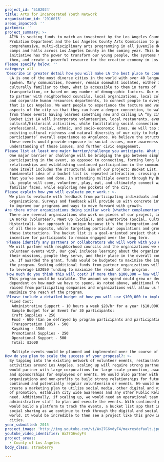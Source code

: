 ```yaml
---
project_id: '5102024'
title: Arts for Incarcerated Youth Network
organization_id: '2016015'
areas_impacted: ''
partners: ''
project_summary: >-
  AIYN is seeking funds to match an investment by the Los Angeles County
  Probation Department and the Los Angeles County Arts Commission to provide
  comprehensive, multi-disciplinary arts programming in all juvenile detention
  camps and halls across Los Angeles County in the coming year. This bold
  initiative has the power to transform our young people, the systems that serve
  them, and create a powerful resource for the creative economy in Los Angeles.
Please specify below: ''
category: all
'Describe in greater detail how you will make LA the best place to connect:': >-
  LA is one of the most diverse cities in the world with over 40 languages
  spoken. Many communities, however, remain somewhat isolated, either in what is
  culturally familiar to them, what is accessible to them in terms of
  transportation, or based on any number of demographic factors. Our vision is
  to partner with neighborhood councils, local organizations, local colleges,
  and corporate human resources departments, to connect people to everything
  that is Los Angeles. We want people to experience the texture and various
  aspects of the city so that they can have a deeper connection, to walk away
  from these events having learned something new and calling LA “my city.” My
  Bucket List LA will incorporate volunteerism, local restaurants, events, and
  cultural/historical activities, while facilitating social connection across
  professional, racial, ethnic, and socio-economic lines. We will tap into the
  existing cultural richness and natural diversity of our city to help expand
  participants’ overall experience as Angelenos. We believe the structure of
  these events would provide exposure to social issues, more awareness and
  understanding of those issues, and further civic engagement.
Please list at least one major barrier/challenge you anticipate. What is your strategy for overcoming these obstacles?: >-
  One major barrier or challenge will be bridging the gap between simply
  participating in the event, as opposed to connecting, forming long lasting
  relationships and establishing continued participation in the community. Our
  name itself includes the structural aim of our project: Bucket List. The
  fundamental idea of a bucket list is repeated interaction, crossing off more
  that you’ve seen and done. In attending multiple events through My Bucket List
  LA, people will come, volunteer, play, eat, and ultimately connect with
  familiar faces, while exploring new pockets of the city.
Please explain how you will evaluate your work.: >-
  We plan to evaluate with feedback from participating individuals and
  organizations. Surveys and feedback will provide us with concrete information
  to improve our programs and ways to move forward with growth.
Are there other organizations doing similar work (whether complementary or competitive)? What is unique about your proposed approach?: >-
  There are several organizations who work on pieces of our project, including
  LA Works (Volunteer), Meet Up (Social), and Eventbrite (Social, Cultural,
  Historical). Our approach is unique because it’s the integration and curation
  of all these aspects, while targeting particular populations and groups for
  these interactions. The bucket list is a goal-oriented project that creates
  incentive for participants to remain engaged over the long term.
'Please identify any partners or collaborators who will work with you on this project. How much of the $100,000 grant award will each partner receive?': >-
  We will partner with neighborhood councils and the organizations we set up
  volunteer events with. Our goal includes learning about the organizations,
  their missions, people they serve, and their place in the overall community of
  LA. If awarded the grant, funds would be budgeted to maximize the impact of
  the program. Seeking additional funds from partner organizations will allow us
  to leverage LA2050 funding to maximize the reach of the program.
'How much do you think this will cost? If more than $100,000 – how will you cover the additional costs?': >-
  This program would be scalable. The amount we spend could grow or decrease
  dependent on how much we have to spend. As noted above, additional funds
  raised from participating companies and organizations will allow us to
  maximize the reach of the program.
'Please include a detailed budget of how you will use $100,000 to implement this project.': |-
  Fixed Cost: 
   Administrative Support - 10 hours a week $20/hr for a year ($10,000)
   Sample Budget for an Event for 30 participants:
   Craft Supplies - 250
   Food - 600 (Can be defrayed by program participants and participating restaurants)
   Transportation (BUS) - 500
   Kayaking - 1500
   Promotional Supplies - 250
   Operational Support - 500
   Total: $3600
   
   Multiple events would be planned and implemented over the course of the year.
How do you plan to scale the success of your proposal?: >-
  By tapping into the existing network of volunteer events, restaurants and
  activities around Los Angeles, scaling up will require strong partnerships. We
  would partner with large corporations for large scale promotion, awareness,
  and sponsorships for employees or events. We would also partner with volunteer
  organizations and non-profits to build strong relationships for future,
  continued and potentially regular volunteerism or events. We would need to
  create a marketing plan to utilize social media, other digital and viral modes
  of promotion, establish city wide awareness and any other Public Relations
  need. Additionally, if scaling up, we would need an operational team or
  administrative staff to plan and execute the events. With continued growth we
  would build a platform to track the events, a bucket list app that includes
  social sharing as we continue to trek through the digital and social media
  world. It would be incredible to then see a project like this grow into other
  cities.
year_submitted: 2015
project_image: 'http://img.youtube.com/vi/Wx27G6vdyF4/maxresdefault.jpg'
youtube_video_identifier: Wx27G6vdyF4
project_areas:
  - County of Los Angeles
body_class: strawberry

---
```

